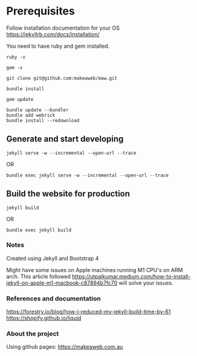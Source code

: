# Prerequisites 

Follow installation documentation for your OS https://jekyllrb.com/docs/installation/

You need to have ruby and gem installed.

```
ruby -v
```

```
gem -v
```

```
git clone git@github.com:makeaweb/maw.git
```

```
bundle install
```

```
gem update
```

```
bundle update --bundler
bundle add webrick
bundle install --redownload
```

## Generate and start developing

```
jekyll serve -w --incremental --open-url --trace
```

OR

```
bundle exec jekyll serve -w --incremental --open-url --trace
```

## Build the website for production

```
jekyll build
```

OR

```
bundle exec jekyll build
```

### Notes

Created using Jekyll and Bootstrap 4

Might have some issues on Apple machines running M1 CPU's on ARM arch. This article followed https://utpalkumar.medium.com/how-to-install-jekyll-on-apple-m1-macbook-c87894b7fc70 will solve your issues.

### References and documentation

<a target="_blank" href="https://forestry.io/blog/how-i-reduced-my-jekyll-build-time-by-61/">https://forestry.io/blog/how-i-reduced-my-jekyll-build-time-by-61</a><br>
<a target="_blank" href="https://shopify.github.io/liquid/">https://shopify.github.io/liquid</a><br>

### About the project

Using github pages: https://makeaweb.com.au
